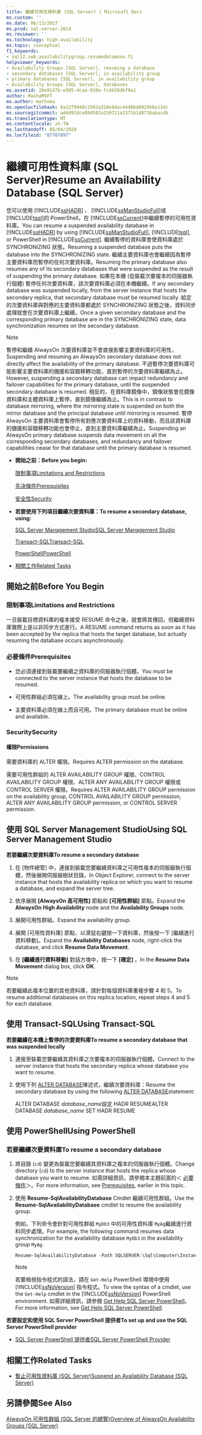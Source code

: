 ```yaml
---
title: 繼續可用性資料庫 (SQL Server) | Microsoft Docs
ms.custom: ''
ms.date: 06/13/2017
ms.prod: sql-server-2014
ms.reviewer: ''
ms.technology: high-availability
ms.topic: conceptual
f1_keywords:
- sql12.swb.availabilitygroup.resumedatamove.f1
helpviewer_keywords:
- Availability Groups [SQL Server], resuming a database
- secondary databases [SQL Server], in availability group
- primary databases [SQL Server], in availability group
- Availability Groups [SQL Server], databases
ms.assetid: 20e9147b-e985-4caa-910e-fc4b38dbf9a1
author: MashaMSFT
ms.author: mathoma
ms.openlocfilehash: 6a2279940c2502a310e9dac4448bd6029b6e13dc
ms.sourcegitcommit: ad4d92dce894592a259721a1571b1d8736abacdb
ms.translationtype: MT
ms.contentlocale: zh-TW
ms.lasthandoff: 08/04/2020
ms.locfileid: "87707897"
---
```

# <a name="resume-an-availability-database-sql-server"></a><span data-ttu-id="df232-102">繼續可用性資料庫 (SQL Server)</span><span class="sxs-lookup"><span data-stu-id="df232-102">Resume an Availability Database (SQL Server)</span></span>
  <span data-ttu-id="df232-103">您可以使用 [!INCLUDE[ssHADR](../../../includes/sshadr-md.md)] 、 [!INCLUDE[ssManStudioFull](../../../includes/ssmanstudiofull-md.md)]或 [!INCLUDE[tsql](../../../includes/tsql-md.md)]的 PowerShell，在 [!INCLUDE[ssCurrent](../../../includes/sscurrent-md.md)]中繼續暫停的可用性資料庫。</span><span class="sxs-lookup"><span data-stu-id="df232-103">You can resume a suspended availability database in [!INCLUDE[ssHADR](../../../includes/sshadr-md.md)] by using [!INCLUDE[ssManStudioFull](../../../includes/ssmanstudiofull-md.md)], [!INCLUDE[tsql](../../../includes/tsql-md.md)], or PowerShell in [!INCLUDE[ssCurrent](../../../includes/sscurrent-md.md)].</span></span> <span data-ttu-id="df232-104">繼續暫停的資料庫會使資料庫處於 SYNCHRONIZING 狀態。</span><span class="sxs-lookup"><span data-stu-id="df232-104">Resuming a suspended database puts the database into the SYNCHRONIZING state.</span></span> <span data-ttu-id="df232-105">繼續主要資料庫也會繼續因為暫停主要資料庫而暫停的任何次要資料庫。</span><span class="sxs-lookup"><span data-stu-id="df232-105">Resuming the primary database also resumes any of its secondary databases that were suspended as the result of suspending the primary database.</span></span> <span data-ttu-id="df232-106">如果在本機 (從裝載次要複本的伺服器執行個體) 暫停任何次要資料庫，該次要資料庫必須在本機繼續。</span><span class="sxs-lookup"><span data-stu-id="df232-106">If any secondary database was suspended locally, from the server instance that hosts the secondary replica, that secondary database must be resumed locally.</span></span> <span data-ttu-id="df232-107">給定的次要資料庫與對應的主要資料庫都處於 SYNCHRONIZING 狀態之後，資料同步處理就會在次要資料庫上繼續。</span><span class="sxs-lookup"><span data-stu-id="df232-107">Once a given secondary database and the corresponding primary database are in the SYNCHRONIZING state, data synchronization resumes on the secondary database.</span></span>  
  
> [!NOTE]  
>  <span data-ttu-id="df232-108">暫停和繼續 AlwaysOn 次要資料庫並不會直接影響主要資料庫的可用性，</span><span class="sxs-lookup"><span data-stu-id="df232-108">Suspending and resuming an AlwaysOn secondary database does not directly affect the availability of the primary database.</span></span> <span data-ttu-id="df232-109">不過暫停次要資料庫可能影響主要資料庫的備援和容錯移轉功能，直到暫停的次要資料庫繼續為止。</span><span class="sxs-lookup"><span data-stu-id="df232-109">However, suspending a secondary database can impact redundancy and failover capabilities for the primary database, until the suspended secondary database is resumed.</span></span> <span data-ttu-id="df232-110">相反的，在資料庫鏡像中，鏡像狀態會在鏡像資料庫和主體資料庫上暫停，直到鏡像繼續為止。</span><span class="sxs-lookup"><span data-stu-id="df232-110">This is in contrast to database mirroring, where the mirroring state is suspended on both the mirror database and the principal database until mirroring is resumed.</span></span> <span data-ttu-id="df232-111">暫停 AlwaysOn 主要資料庫會暫停所有對應次要資料庫上的資料移動，而且該資料庫的備援和容錯移轉功能也會停止，直到主要資料庫繼續為止。</span><span class="sxs-lookup"><span data-stu-id="df232-111">Suspending an AlwaysOn primary database suspends data movement on all the corresponding secondary databases, and redundancy and failover capabilities cease for that database until the primary database is resumed.</span></span>  
  
-   <span data-ttu-id="df232-112">**開始之前：**</span><span class="sxs-lookup"><span data-stu-id="df232-112">**Before you begin:**</span></span>  
  
     [<span data-ttu-id="df232-113">限制事項</span><span class="sxs-lookup"><span data-stu-id="df232-113">Limitations and Restrictions</span></span>](#Restrictions)  
  
     [<span data-ttu-id="df232-114">先決條件</span><span class="sxs-lookup"><span data-stu-id="df232-114">Prerequisites</span></span>](#Prerequisites)  
  
     [<span data-ttu-id="df232-115">安全性</span><span class="sxs-lookup"><span data-stu-id="df232-115">Security</span></span>](#Security)  
  
-   <span data-ttu-id="df232-116">**若要使用下列項目繼續次要資料庫：**</span><span class="sxs-lookup"><span data-stu-id="df232-116">**To resume a secondary database, using:**</span></span>  
  
     [<span data-ttu-id="df232-117">SQL Server Management Studio</span><span class="sxs-lookup"><span data-stu-id="df232-117">SQL Server Management Studio</span></span>](#SSMSProcedure)  
  
     [<span data-ttu-id="df232-118">Transact-SQL</span><span class="sxs-lookup"><span data-stu-id="df232-118">Transact-SQL</span></span>](#TsqlProcedure)  
  
     [<span data-ttu-id="df232-119">PowerShell</span><span class="sxs-lookup"><span data-stu-id="df232-119">PowerShell</span></span>](#PowerShellProcedure)  
  
-   [<span data-ttu-id="df232-120">相關工作</span><span class="sxs-lookup"><span data-stu-id="df232-120">Related Tasks</span></span>](#RelatedTasks)  
  
##  <a name="before-you-begin"></a><a name="BeforeYouBegin"></a> <span data-ttu-id="df232-121">開始之前</span><span class="sxs-lookup"><span data-stu-id="df232-121">Before You Begin</span></span>  
  
###  <a name="limitations-and-restrictions"></a><a name="Restrictions"></a> <span data-ttu-id="df232-122">限制事項</span><span class="sxs-lookup"><span data-stu-id="df232-122">Limitations and Restrictions</span></span>  
 <span data-ttu-id="df232-123">一旦裝載目標資料庫的複本接受 RESUME 命令之後，就會將其傳回，但繼續資料庫實際上是以非同步方式進行。</span><span class="sxs-lookup"><span data-stu-id="df232-123">A RESUME command returns as soon as it has been accepted by the replica that hosts the target database, but actually resuming the database occurs asynchronously.</span></span>  
  
###  <a name="prerequisites"></a><a name="Prerequisites"></a> <span data-ttu-id="df232-124">必要條件</span><span class="sxs-lookup"><span data-stu-id="df232-124">Prerequisites</span></span>  
  
-   <span data-ttu-id="df232-125">您必須連接到裝載要繼續之資料庫的伺服器執行個體。</span><span class="sxs-lookup"><span data-stu-id="df232-125">You must be connected to the server instance that hosts the database to be resumed.</span></span>  
  
-   <span data-ttu-id="df232-126">可用性群組必須在線上。</span><span class="sxs-lookup"><span data-stu-id="df232-126">The availability group must be online.</span></span>  
  
-   <span data-ttu-id="df232-127">主要資料庫必須在線上而且可用。</span><span class="sxs-lookup"><span data-stu-id="df232-127">The primary database must be online and available.</span></span>  
  
###  <a name="security"></a><a name="Security"></a> <span data-ttu-id="df232-128">Security</span><span class="sxs-lookup"><span data-stu-id="df232-128">Security</span></span>  
  
####  <a name="permissions"></a><a name="Permissions"></a> <span data-ttu-id="df232-129">權限</span><span class="sxs-lookup"><span data-stu-id="df232-129">Permissions</span></span>  
 <span data-ttu-id="df232-130">需要資料庫的 ALTER 權限。</span><span class="sxs-lookup"><span data-stu-id="df232-130">Requires ALTER permission on the database.</span></span>  
  
 <span data-ttu-id="df232-131">需要可用性群組的 ALTER AVAILABILITY GROUP 權限、CONTROL AVAILABILITY GROUP 權限、ALTER ANY AVAILABILITY GROUP 權限或 CONTROL SERVER 權限。</span><span class="sxs-lookup"><span data-stu-id="df232-131">Requires ALTER AVAILABILITY GROUP permission on the availability group, CONTROL AVAILABILITY GROUP permission, ALTER ANY AVAILABILITY GROUP permission, or CONTROL SERVER permission.</span></span>  
  
##  <a name="using-sql-server-management-studio"></a><a name="SSMSProcedure"></a> <span data-ttu-id="df232-132">使用 SQL Server Management Studio</span><span class="sxs-lookup"><span data-stu-id="df232-132">Using SQL Server Management Studio</span></span>  
 <span data-ttu-id="df232-133">**若要繼續次要資料庫**</span><span class="sxs-lookup"><span data-stu-id="df232-133">**To resume a secondary database**</span></span>  
  
1.  <span data-ttu-id="df232-134">在 [物件總管] 中，連接到裝載您要繼續資料庫之可用性複本的伺服器執行個體，然後展開伺服器樹狀目錄。</span><span class="sxs-lookup"><span data-stu-id="df232-134">In Object Explorer, connect to the server instance that hosts the availability replica on which you want to resume a database, and expand the server tree.</span></span>  
  
2.  <span data-ttu-id="df232-135">依序展開 **[AlwaysOn 高可用性]** 節點和 **[可用性群組]** 節點。</span><span class="sxs-lookup"><span data-stu-id="df232-135">Expand the **AlwaysOn High Availability** node and the **Availability Groups** node.</span></span>  
  
3.  <span data-ttu-id="df232-136">展開可用性群組。</span><span class="sxs-lookup"><span data-stu-id="df232-136">Expand the availability group.</span></span>  
  
4.  <span data-ttu-id="df232-137">展開 [可用性資料庫] 節點、以滑鼠右鍵按一下資料庫，然後按一下 [繼續進行資料移動]。</span><span class="sxs-lookup"><span data-stu-id="df232-137">Expand the **Availability Databases** node, right-click the database, and click **Resume Data Movement**.</span></span>  
  
5.  <span data-ttu-id="df232-138">在 **[繼續進行資料移動]** 對話方塊中，按一下 **[確定]** 。</span><span class="sxs-lookup"><span data-stu-id="df232-138">In the **Resume Data Movement** dialog box, click **OK**.</span></span>  
  
> [!NOTE]  
>  <span data-ttu-id="df232-139">若要繼續此複本位置的其他資料庫，請針對每個資料庫重複步驟 4 和 5。</span><span class="sxs-lookup"><span data-stu-id="df232-139">To resume additional databases on this replica location, repeat steps 4 and 5 for each database.</span></span>  
  
##  <a name="using-transact-sql"></a><a name="TsqlProcedure"></a> <span data-ttu-id="df232-140">使用 Transact-SQL</span><span class="sxs-lookup"><span data-stu-id="df232-140">Using Transact-SQL</span></span>  
 <span data-ttu-id="df232-141">**若要繼續在本機上暫停的次要資料庫**</span><span class="sxs-lookup"><span data-stu-id="df232-141">**To resume a secondary database that was suspended locally**</span></span>  
  
1.  <span data-ttu-id="df232-142">連接至裝載您要繼續其資料庫之次要複本的伺服器執行個體。</span><span class="sxs-lookup"><span data-stu-id="df232-142">Connect to the server instance that hosts the secondary replica whose database you want to resume.</span></span>  
  
2.  <span data-ttu-id="df232-143">使用下列 [ALTER DATABASE](/sql/t-sql/statements/alter-database-transact-sql-set-hadr)陳述式，繼續次要資料庫：</span><span class="sxs-lookup"><span data-stu-id="df232-143">Resume the secondary database by using the following [ALTER DATABASE](/sql/t-sql/statements/alter-database-transact-sql-set-hadr)statement:</span></span>  
  
     <span data-ttu-id="df232-144">ALTER DATABASE *database_name*設定 HADR RESUME</span><span class="sxs-lookup"><span data-stu-id="df232-144">ALTER DATABASE *database_name* SET HADR RESUME</span></span>  
  
##  <a name="using-powershell"></a><a name="PowerShellProcedure"></a> <span data-ttu-id="df232-145">使用 PowerShell</span><span class="sxs-lookup"><span data-stu-id="df232-145">Using PowerShell</span></span>  

### <a name="to-resume-a-secondary-database"></a><span data-ttu-id="df232-146">若要繼續次要資料庫</span><span class="sxs-lookup"><span data-stu-id="df232-146">To resume a secondary database</span></span>
  
1.  <span data-ttu-id="df232-147">將目錄 (`cd`) 變更為裝載您要繼續其資料庫之複本的伺服器執行個體。</span><span class="sxs-lookup"><span data-stu-id="df232-147">Change directory (`cd`) to the server instance that hosts the replica whose database you want to resume.</span></span> <span data-ttu-id="df232-148">如需詳細資訊，請參閱本主題前面的＜ [必要條件](#Prerequisites)＞。</span><span class="sxs-lookup"><span data-stu-id="df232-148">For more information, see [Prerequisites](#Prerequisites), earlier in this topic.</span></span>  
  
2.  <span data-ttu-id="df232-149">使用 **Resume-SqlAvailabilityDatabase** Cmdlet 繼續可用性群組。</span><span class="sxs-lookup"><span data-stu-id="df232-149">Use the **Resume-SqlAvailabilityDatabase** cmdlet to resume the availability group.</span></span>  
  
     <span data-ttu-id="df232-150">例如，下列命令會針對可用性群組 `MyDb3` 中的可用性資料庫 `MyAg`繼續進行資料同步處理。</span><span class="sxs-lookup"><span data-stu-id="df232-150">For example, the following command resumes data synchronization for the availability database `MyDb3` in the availability group `MyAg`.</span></span>  
  
    ```powershell
    Resume-SqlAvailabilityDatabase -Path SQLSERVER:\Sql\Computer\Instance\AvailabilityGroups\MyAg\Databases\MyDb3  
    ```  
  
    > [!NOTE]  
    >  <span data-ttu-id="df232-151">若要檢視指令程式的語法，請在 `Get-Help` PowerShell 環境中使用 [!INCLUDE[ssNoVersion](../../../includes/ssnoversion-md.md)] 指令程式。</span><span class="sxs-lookup"><span data-stu-id="df232-151">To view the syntax of a cmdlet, use the `Get-Help` cmdlet in the [!INCLUDE[ssNoVersion](../../../includes/ssnoversion-md.md)] PowerShell environment.</span></span> <span data-ttu-id="df232-152">如需詳細資訊，請參閱 [Get Help SQL Server PowerShell](../../../powershell/sql-server-powershell.md)。</span><span class="sxs-lookup"><span data-stu-id="df232-152">For more information, see [Get Help SQL Server PowerShell](../../../powershell/sql-server-powershell.md).</span></span>  
  
 <span data-ttu-id="df232-153">**若要設定和使用 SQL Server PowerShell 提供者**</span><span class="sxs-lookup"><span data-stu-id="df232-153">**To set up and use the SQL Server PowerShell provider**</span></span>  
  
-   [<span data-ttu-id="df232-154">SQL Server PowerShell 提供者</span><span class="sxs-lookup"><span data-stu-id="df232-154">SQL Server PowerShell Provider</span></span>](../../../powershell/sql-server-powershell-provider.md)  
  
##  <a name="related-tasks"></a><a name="RelatedTasks"></a> <span data-ttu-id="df232-155">相關工作</span><span class="sxs-lookup"><span data-stu-id="df232-155">Related Tasks</span></span>  
  
-   [<span data-ttu-id="df232-156">暫止可用性資料庫 &#40;SQL Server&#41;</span><span class="sxs-lookup"><span data-stu-id="df232-156">Suspend an Availability Database &#40;SQL Server&#41;</span></span>](suspend-an-availability-database-sql-server.md)  
  
## <a name="see-also"></a><span data-ttu-id="df232-157">另請參閱</span><span class="sxs-lookup"><span data-stu-id="df232-157">See Also</span></span>  
 [<span data-ttu-id="df232-158">AlwaysOn 可用性群組 &#40;SQL Server 的總覽&#41;</span><span class="sxs-lookup"><span data-stu-id="df232-158">Overview of AlwaysOn Availability Groups &#40;SQL Server&#41;</span></span>](overview-of-always-on-availability-groups-sql-server.md)  
